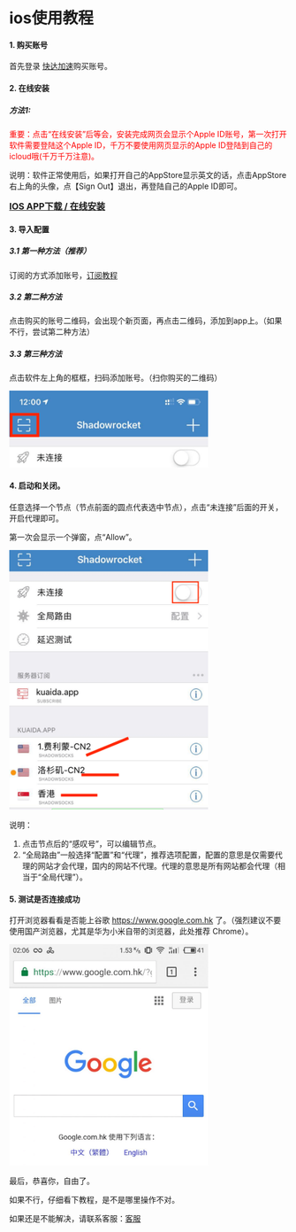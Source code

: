 # ios使用教程

<!-- > An awesome project. -->

#### 1. 购买账号

首先登录 <a href="http://t.cn/AiQlhYLz" target="_blank">快达加速</a>购买账号。

#### 2. 在线安装

##### 方法1:

<span style="color: red">重要：点击“在线安装”后等会，安装完成网页会显示个Apple ID账号，第一次打开软件需要登陆这个Apple ID，千万不要使用网页显示的Apple ID登陆到自己的icloud哦(千万千万注意)。</span>	

说明：软件正常使用后，如果打开自己的AppStore显示英文的话，点击AppStore右上角的头像，点【Sign Out】退出，再登陆自己的Apple ID即可。

<b style="font-size:16px"><a href="http://t.cn/AiQl7pfx" target="_blank">IOS APP下载 / 在线安装</a></b>

#### 3. 导入配置 

##### 3.1 第一种方法（推荐）

订阅的方式添加账号，[订阅教程](/help/subscribe)

##### 3.2 第二种方法

点击购买的账号二维码，会出现个新页面，再点击二维码，添加到app上。（如果不行，尝试第二种方法）

##### 3.3 第三种方法

点击软件左上角的框框，扫码添加账号。（扫你购买的二维码）

<img src="../images/ios_1.png" style="width: 360px" alt="kuaida.app" />



#### 4. 启动和关闭。

任意选择一个节点（节点前面的圆点代表选中节点），点击“未连接”后面的开关，开启代理即可。

第一次会显示一个弹窗，点“Allow”。

<img src="../images/ios_5.png" style="width: 360px" alt="kuaida.app" />

说明：

1. 点击节点后的“感叹号”，可以编辑节点。
2. “全局路由”一般选择“配置”和“代理”，推荐选项配置，配置的意思是仅需要代理的网站才会代理，国内的网站不代理。代理的意思是所有网站都会代理（相当于“全局代理”）。



#### 5. 测试是否连接成功

打开浏览器看看是否能上谷歌 https://www.google.com.hk 了。（强烈建议不要使用国产浏览器，尤其是华为小米自带的浏览器，此处推荐 Chrome）。

<img src="../images/android_9.png" style="width: 360px" alt="kuaida.app" />

最后，恭喜你，自由了。

如果不行，仔细看下教程，是不是哪里操作不对。

如果还是不能解决，请联系客服：[客服](/?id=联系客服)
